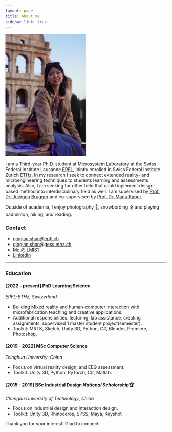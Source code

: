 ```yaml
---
layout: page
title: About me
sidebar_link: true
---
```



<img src="/assets/img/qinglan_profile.jpg" style="width:50%; max-width:1000px; height:auto;" alt="Profile Picture of Qinglan">

I am a Third-year Ph.D. student at [Microsystem Laboratory](https://www.epfl.ch/labs/lmis1/) at the Swiss Federal Institute Lausanne [EPFL](https://www.epfl.ch/en/), jointly enrolled in Swiss Federal Institute Zürich [ETHz](https://ethz.ch/en.html). In my research I seek to connect extended reality- and microengineering techniques to students learning and assessments analysis. Also, I am seeking for other field that could inplement deisgn-based method into interdisciplinary field as well. I am supervised by [Prof. Dr. Juergen Brugger](https://people.epfl.ch/juergen.brugger) and co-supervised by [Prof. Dr. Manu Kapur](https://www.manukapur.com/). 

Outside of academia, I enjoy photography :camera_flash:, snowbording :snowboarder: and playing badminton, hiking, and reading.


### Contact
- qinglan.shan@epfl.ch
- qinglan.shan@gess.ethz.ch
- [Me @ LMIS1](https://people.epfl.ch/qinglan.shan/?lang=en)
- [LinkedIn](linkedin.com/in/qinglan-shan-401490258)

<hr/>


<h3>Education</h3>


#### [2022 - present] PhD Learning Science
_EPFL-ETHz_, _Switzerland_
- Building Mixed reality and human-computer interaction with microfabrication teaching and creative applications.
- Additional responsibilities: lecturing, lab assistance, creating assignments, supervised 1 master student project(semester).
- Toolkit: MRTK, Sketch, Unity 3D, Python, C#, Blender, Premiere, Photoshop.


#### [2019 - 2022] MSc Computer Science
_Tsinghua University_, _China_
- Focus on virtual reality design, and EEG assessment.
- Toolkit: Unity 3D, Python, PyTorch, C#, Matlab.


#### [2015 - 2019] BSc Industrial Design _National Scholorship_:trophy:
_Chengdu University of Technology_, _China_
- Focus on industrial design and interaction design.
- Toolkit: Unity 3D, Rhinoceros, SPSS, Maya, Keyshot 



<p class="message">
  Thank you for your interest! Glad to connect. 
</p>

